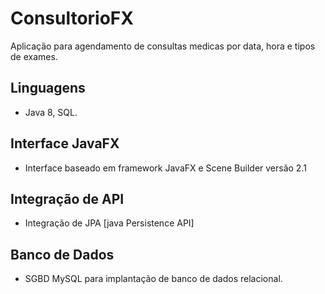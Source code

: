 # ConsultorioFX
Aplicação para agendamento de consultas medicas por data, hora e tipos de exames.

## Linguagens
- Java 8, SQL.

## Interface JavaFX
* Interface baseado em framework JavaFX e Scene Builder versão 2.1

## Integração de API
* Integração de JPA [java Persistence API]

## Banco de Dados
* SGBD MySQL para implantação de banco de dados relacional.

